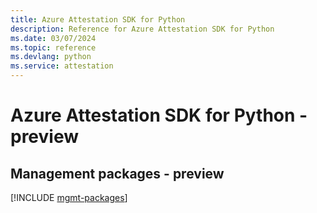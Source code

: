 ```yaml
---
title: Azure Attestation SDK for Python
description: Reference for Azure Attestation SDK for Python
ms.date: 03/07/2024
ms.topic: reference
ms.devlang: python
ms.service: attestation
---
```

# Azure Attestation SDK for Python - preview

## Management packages - preview
[!INCLUDE [mgmt-packages](attestation-mgmt-index.md)]